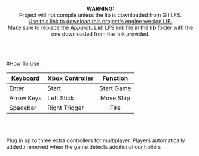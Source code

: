 <p align="center">
<b>WARNING:</b><br/> Project will not compile unless the lib is downloaded from Git LFS.<br/>
<a href="https://github.com/ntaylorbishop/Chromatica/raw/master/lib/Apparatus.lib">Use this link to download this project's engine version LIB.</a>
<br/>
Make sure to replace the <i>Apparatus.lib</i> LFS link file in the <b>lib</b> folder with the one downloaded from the link provided.
</p><br/><br/>

#How To Use

| Keyboard      | Xbox Controller | Function      |
| ------------- | -------------   | :-----------: |
| Enter         |  Start          | Start Game    |
| Arrow Keys    |  Left Stick     | Move Ship     |
| Spacebar      |  Right Trigger  | Fire          |

<br/><br/>

Plug in up to three extra controllers for multiplayer. Players automatically added / removed when the game detects additional controllers
